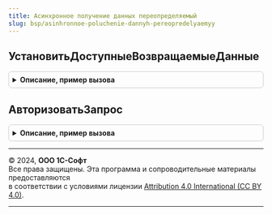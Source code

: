 ```yaml
---
title: Асинхронное получение данных переопределяемый
slug: bsp/asinhronnoe-poluchenie-dannyh-pereopredelyaemyy
---
```



## УстановитьДоступныеВозвращаемыеДанные
<details style="margin: 1em 0; padding: 0.5em; border: 1px solid #ccc; border-radius: 6px;">

<summary style="font-weight: bold; cursor: pointer;">Описание, пример вызова</summary>

```bsl

// Вызывается при формировании списка доступных возвращаемых данных и при получении данных.
// Определяет список возвращаемых данных, подключенных к подсистеме.
// @skip-warning ПустойМетод - переопределяемый метод.
//
// Параметры:
//  ДоступныеВозвращаемыеДанные - Соответствие из КлючИЗначение - заполняемые доступные возвращаемые данные:
//    * Ключ - Строка - идентификатор данных.
//    * Значение - см. АсинхронноеПолучениеДанных.НовыйОписаниеВозвращаемыхДанных
//
Процедура УстановитьДоступныеВозвращаемыеДанные(ДоступныеВозвращаемыеДанные) Экспорт
```

Пример вызова
```bsl
АсинхронноеПолучениеДанныхПереопределяемый.УстановитьДоступныеВозвращаемыеДанные(ДоступныеВозвращаемыеДанные) 
```
</details>

## АвторизоватьЗапрос
<details style="margin: 1em 0; padding: 0.5em; border: 1px solid #ccc; border-radius: 6px;">

<summary style="font-weight: bold; cursor: pointer;">Описание, пример вызова</summary>

```bsl

// Вызывается при первичной обработке входящего запроса. Позволяет выполнить прикладную логику,
// связанную с валидацией входящего запроса и при необходимости отказать в обработке запроса.
// @skip-warning ПустойМетод - переопределяемый метод.
//
// Параметры:
//  ИдентификаторДанных - Строка - идентификатор данных. Может быть переопределено при обработке.
//                                 Указывается в качестве имени файла, возвращаемом в результате.
//  Параметры - ДвоичныеДанные - переданные параметры получения данных.
//  Отказ - Булево - Возвращаемый параметр. Признак отказа в авторизации. При отказе в авторизации устанавливать в Отказ = Истина.
//  СообщениеОбОшибке - Строка - Возвращаемый параметр. Текст сообщения об ошибке при отказе в авторизации.
//
Процедура АвторизоватьЗапрос(ИдентификаторДанных, Параметры, Отказ, СообщениеОбОшибке) Экспорт
```

Пример вызова
```bsl
АсинхронноеПолучениеДанныхПереопределяемый.АвторизоватьЗапрос(ИдентификаторДанных, Параметры, Отказ, СообщениеОбОшибке) 
```
</details>

---

© 2024, **ООО 1С-Софт**  
Все права защищены. Эта программа и сопроводительные материалы предоставляются  
в соответствии с условиями лицензии [Attribution 4.0 International (CC BY 4.0)](https://creativecommons.org/licenses/by/4.0/legalcode).

---
